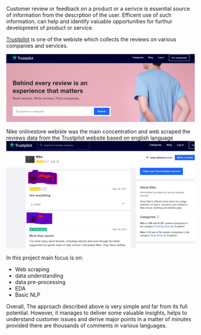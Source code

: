 Customer review or feedback on a product or a serivce is essential source of information from the descrption of the user. Efficent use of such information, can help and identify valuable opportunities for furthur development of product or service.

[Trustpilot](https://www.trustpilot.com/) is one of the webiste which collects the reviews on various companies and services. </br>



![image](images/trustpilot_main.jpg)

 Nike onlinestore webiste was the main concentration and web scraped the reviews data from the Trustpilot website based on english language </br>
![Nike](images/trustpilot.jpg)

In this project main focus is on:
- Web scraping 
- data understanding
- data pre-processing
- EDA
- Basic NLP

Overall, The approach described above is very simple and far from its full potential. 
However, it manages to deliver some valuable insights, helps to understand customer issues and derive major points in a matter of minutes provided there are thousands of comments in various languages.
